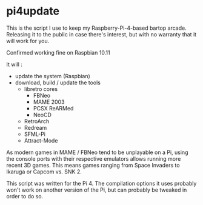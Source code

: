# pi4update

This is the script I use to keep my Raspberry-Pi-4-based bartop arcade.
Releasing it to the public in case there's interest, but with no warranty that it will work for you.

Confirmed working fine on Raspbian 10.11

It will :
- update the system (Raspbian)
- download, build / update the tools
  - libretro cores
    - FBNeo
    - MAME 2003
    - PCSX ReARMed
    - NeoCD
  - RetroArch
  - Redream
  - SFML-Pi
  - Attract-Mode
 
As modern games in MAME / FBNeo tend to be unplayable on a Pi, using the console ports with their respective emulators allows running more recent 3D games. This means games ranging from Space Invaders to Ikaruga or Capcom vs. SNK 2.

This script was written for the Pi 4. The compilation options it uses probably won't work on another version of the Pi, but can probably be tweaked in order to do so.
